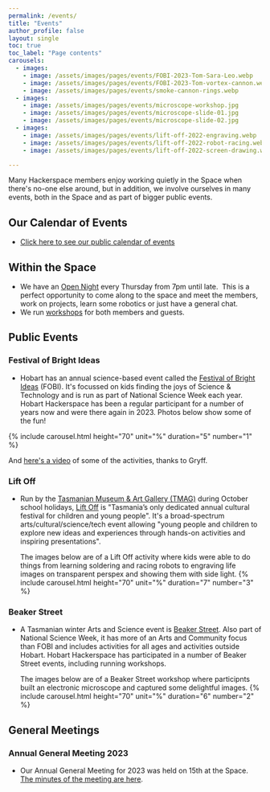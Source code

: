 ```yaml
---
permalink: /events/
title: "Events"
author_profile: false
layout: single
toc: true
toc_label: "Page contents"
carousels:
  - images: 
    - image: /assets/images/pages/events/FOBI-2023-Tom-Sara-Leo.webp
    - image: /assets/images/pages/events/FOBI-2023-Tom-vortex-cannon.webp
    - image: /assets/images/pages/events/smoke-cannon-rings.webp
  - images: 
    - image: /assets/images/pages/events/microscope-workshop.jpg
    - image: /assets/images/pages/events/microscope-slide-01.jpg
    - image: /assets/images/pages/events/microscope-slide-02.jpg
  - images: 
    - image: /assets/images/pages/events/lift-off-2022-engraving.webp
    - image: /assets/images/pages/events/lift-off-2022-robot-racing.webp
    - image: /assets/images/pages/events/lift-off-2022-screen-drawing.webp

---
```

Many Hackerspace members enjoy working quietly in the Space when there\'s no-one else around, 
but in addition, we involve ourselves in many events, both in the Space and as part of bigger public events. 

## Our Calendar of Events
- [Click here to see our public calendar of events](https://outlook.office365.com/calendar/published/8d7988fbac0b42b9b5b901717fb74780@hobarthackerspace.org.au/b648656cb5814640ac6c5dc9430601ec14074330722555189232/calendar.html) 

## Within the Space
- We have an [Open Night](/events/open-night/) every Thursday from 7pm until late.  This is a
perfect opportunity to come along to the space and meet the members,
work on projects, learn some robotics or just have a general chat.
- We run [workshops](/events/workshops/) for both members and guests.

## Public Events
### Festival of Bright Ideas
  - Hobart has an annual science-based event called the <a href="https://festivalofbrightideas.com.au/" 
   target="_blank">Festival of Bright Ideas</a> (FOBI). It\'s focussed on kids finding the joys of 
   Science & Technology and is run as part of National Science Week each year. 
   Hobart  Hackerspace has been a regular participant for a number of years now and were there again in 2023. Photos below show some of the fun! 

{% include carousel.html height="70" unit="%" duration="5" number="1" %}

   And <a href="https://www.youtube.com/shorts/AI1Ly1uvecw"  target="_blank">here's a video</a> of some of the activities, thanks to Gryff.

### Lift Off
  - Run by the <a href="https://www.tmag.tas.gov.au/"  target="_blank">Tasmanian Museum & Art Gallery (TMAG)</a> during October school holidays, <a href="https://www.tmag.tas.gov.au/learning_and_discovery/about_learning_and_discovery/childrens_festival"  target="_blank">Lift Off</a> is "Tasmania’s only dedicated annual cultural festival for children and young people". It's a broad-spectrum arts/cultural/science/tech event allowing "young people and children to explore new ideas and experiences through hands-on activities and inspiring presentations".
  
    The images below are of a Lift Off activity where kids were able to do things from learning soldering and racing robots to engraving life images on transparent perspex and showing them with side light.
{% include carousel.html height="70" unit="%" duration="7" number="3" %}

### Beaker Street
  - A Tasmanian winter Arts and Science event is <a href="https://beakerstreet.com.au/"  target="_blank">Beaker Street</a>. Also part of National Science Week, it has more of an Arts and Community focus than FOBI and includes activities for all ages and activities outside Hobart. Hobart Hackerspace has participated in a number of Beaker Street events, including running workshops.  

    The images below are of a Beaker Street workshop where participnts built an electronic microscope and captured some delightful images.
{% include carousel.html height="70" unit="%" duration="6" number="2" %}
    
## General Meetings
### Annual General Meeting 2023
  - Our Annual General Meeting for 2023 was held on 15th at the Space. [The minutes of the meeting are here](/assets/documents/AGM2023/AGM-minutes-2023.pdf).



